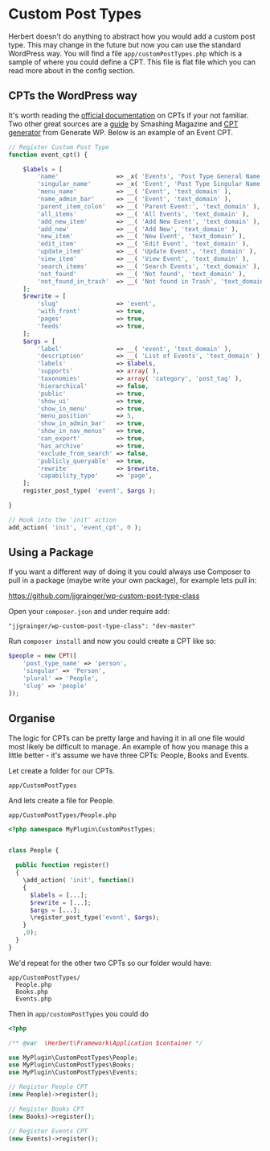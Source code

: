 # Custom Post Types

Herbert doesn't do anything to abstract how you would add a custom post type. This may change in the future but now you can use the standard WordPress way. You will find a file `app/customPostTypes.php` which is a sample of where you could define a CPT. This file is flat file which you can read more about in the config section.

## CPTs the WordPress way

It's worth reading the [official documentation](https://codex.wordpress.org/Post_Types) on CPTs if your not familiar. Two other great sources are a [guide](http://www.smashingmagazine.com/2012/11/08/complete-guide-custom-post-types/) by Smashing Magazine and [CPT generator](http://generatewp.com/post-type/) from Generate WP. Below is an example of an Event CPT.


``` php
// Register Custom Post Type
function event_cpt() {

    $labels = [
        'name'                => _x( 'Events', 'Post Type General Name', 'text_domain' ),
        'singular_name'       => _x( 'Event', 'Post Type Singular Name', 'text_domain' ),
        'menu_name'           => __( 'Event', 'text_domain' ),
        'name_admin_bar'      => __( 'Event', 'text_domain' ),
        'parent_item_colon'   => __( 'Parent Event:', 'text_domain' ),
        'all_items'           => __( 'All Events', 'text_domain' ),
        'add_new_item'        => __( 'Add New Event', 'text_domain' ),
        'add_new'             => __( 'Add New', 'text_domain' ),
        'new_item'            => __( 'New Event', 'text_domain' ),
        'edit_item'           => __( 'Edit Event', 'text_domain' ),
        'update_item'         => __( 'Update Event', 'text_domain' ),
        'view_item'           => __( 'View Event', 'text_domain' ),
        'search_items'        => __( 'Search Events', 'text_domain' ),
        'not_found'           => __( 'Not found', 'text_domain' ),
        'not_found_in_trash'  => __( 'Not found in Trash', 'text_domain' ),
    ];
    $rewrite = [
        'slug'                => 'event',
        'with_front'          => true,
        'pages'               => true,
        'feeds'               => true,
    ];
    $args = [
        'label'               => __( 'event', 'text_domain' ),
        'description'         => __( 'List of Events', 'text_domain' ),
        'labels'              => $labels,
        'supports'            => array( ),
        'taxonomies'          => array( 'category', 'post_tag' ),
        'hierarchical'        => false,
        'public'              => true,
        'show_ui'             => true,
        'show_in_menu'        => true,
        'menu_position'       => 5,
        'show_in_admin_bar'   => true,
        'show_in_nav_menus'   => true,
        'can_export'          => true,
        'has_archive'         => true,
        'exclude_from_search' => false,
        'publicly_queryable'  => true,
        'rewrite'             => $rewrite,
        'capability_type'     => 'page',
    ];
    register_post_type( 'event', $args );

}

// Hook into the 'init' action
add_action( 'init', 'event_cpt', 0 );
```

## Using a Package

If you want a different way of doing it you could always use Composer to pull in a package (maybe write your own package), for example lets pull in:

https://github.com/jjgrainger/wp-custom-post-type-class

Open your `composer.json` and under require add:

```
"jjgrainger/wp-custom-post-type-class": "dev-master"
```

Run `composer install` and now you could create a CPT like so:

``` php
$people = new CPT([
    'post_type_name' => 'person',
    'singular' => 'Person',
    'plural' => 'People',
    'slug' => 'people'
]);
```

## Organise

The logic for CPTs can be pretty large and having it in all one file would most likely be difficult to manage. An example of how you manage this a little better - it's assume we have three CPTs: People, Books and Events.

Let create a folder for our CPTs.

```
app/CustomPostTypes
```

And lets create a file for People.

`app/CustomPostTypes/People.php`

``` php
<?php namespace MyPlugin\CustomPostTypes;


class People {

  public function register()
  {
    \add_action( 'init', function()
    {
      $labels = [...];
      $rewrite = [...];
      $args = [...];
      \register_post_type('event', $args);
    }
    ,0);
  }
}
```

We'd repeat for the other two CPTs so our folder would have:

```
app/CustomPostTypes/
  People.php
  Books.php
  Events.php
```
Then in `app/customPostTypes` you could do

``` php
<?php

/** @var  \Herbert\Framework\Application $container */

use MyPlugin\CustomPostTypes\People;
use MyPlugin\CustomPostTypes\Books;
use MyPlugin\CustomPostTypes\Events;

// Register People CPT
(new People)->register();

// Register Books CPT
(new Books)->register();

// Register Events CPT
(new Events)->register();

```
